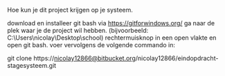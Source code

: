 Hoe kun je dit project krijgen op je systeem.

download en installeer git bash via https://gitforwindows.org/
ga naar de plek waar je de project wil hebben. (bijvoorbeeld: C:\Users\nicolay\Desktop\school)
rechtermuisknop in een open vlakte en open git bash.
voer vervolgens de volgende commando in:

git clone https://nicolay12866@bitbucket.org/nicolay12866/eindopdracht-stagesysteem.git
